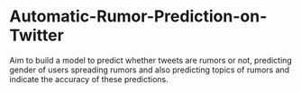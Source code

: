 # Automatic-Rumor-Prediction-on-Twitter
Aim to build a model to predict whether tweets are rumors or not, predicting gender of users spreading rumors and also predicting topics of rumors and indicate the accuracy of these predictions.
